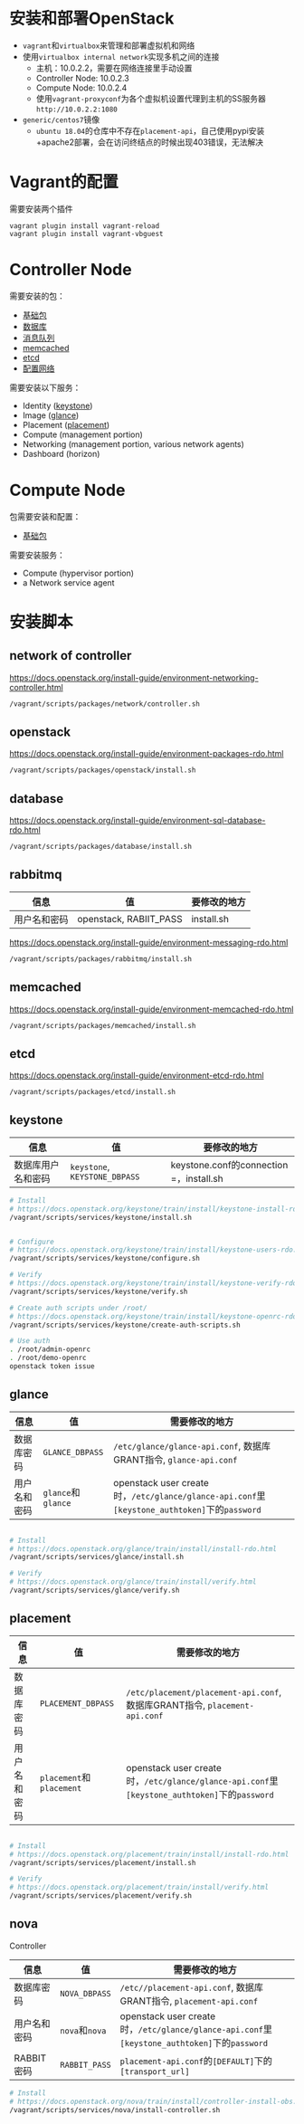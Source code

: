 # 安装和部署OpenStack

- `vagrant`和`virtualbox`来管理和部署虚拟机和网络
- 使用`virtualbox internal network`实现多机之间的连接
  - 主机：10.0.2.2，需要在网络连接里手动设置
  - Controller Node: 10.0.2.3
  - Compute Node: 10.0.2.4
  - 使用`vagrant-proxyconf`为各个虚拟机设置代理到主机的SS服务器`http://10.0.2.2:1080`
- `generic/centos7`镜像
    - `ubuntu 18.04`的仓库中不存在`placement-api`，自己使用pypi安装+apache2部署，会在访问终结点的时候出现403错误，无法解决

# Vagrant的配置

需要安装两个插件
```
vagrant plugin install vagrant-reload
vagrant plugin install vagrant-vbguest
```

# Controller Node

需要安装的包：
- [基础包](#openstack)
- [数据库](#database)
- [消息队列](#rabbitmq)
- [memcached](#memcached)
- [etcd](#etcd)
- [配置网络](#network-of-controller)

需要安装以下服务：
- Identity ([keystone](#keystone))
- Image ([glance](#glance))
- Placement ([placement](#placement))
- Compute (management portion)
- Networking (management portion, various network agents)
- Dashboard (horizon)

# Compute Node

包需要安装和配置：
- [基础包](#openstack)

需要安装服务：
- Compute (hypervisor portion)
- a Network service agent

# 安装脚本
## network of controller

https://docs.openstack.org/install-guide/environment-networking-controller.html

```bash
/vagrant/scripts/packages/network/controller.sh
```

## openstack

https://docs.openstack.org/install-guide/environment-packages-rdo.html

```bash
/vagrant/scripts/packages/openstack/install.sh
```

## database

https://docs.openstack.org/install-guide/environment-sql-database-rdo.html

```bash
/vagrant/scripts/packages/database/install.sh
```

## rabbitmq

| 信息         | 值                     | 要修改的地方 |
| ------------ | ---------------------- | ------------ |
| 用户名和密码 | openstack, RABIIT_PASS | install.sh   |

https://docs.openstack.org/install-guide/environment-messaging-rdo.html

```bash
/vagrant/scripts/packages/rabbitmq/install.sh
```

## memcached

https://docs.openstack.org/install-guide/environment-memcached-rdo.html

```bash
/vagrant/scripts/packages/memcached/install.sh
```

## etcd

https://docs.openstack.org/install-guide/environment-etcd-rdo.html

```bash
/vagrant/scripts/packages/etcd/install.sh
```

## keystone

| 信息         | 值                     | 要修改的地方 |
| ------------ | ---------------------- | ------------ |
| 数据库用户名和密码 | `keystone`, `KEYSTONE_DBPASS` | keystone.conf的connection =，install.sh   |

```bash
# Install
# https://docs.openstack.org/keystone/train/install/keystone-install-rdo.html
/vagrant/scripts/services/keystone/install.sh


# Configure
# https://docs.openstack.org/keystone/train/install/keystone-users-rdo.html
/vagrant/scripts/services/keystone/configure.sh

# Verify
# https://docs.openstack.org/keystone/train/install/keystone-verify-rdo.html
/vagrant/scripts/services/keystone/verify.sh

# Create auth scripts under /root/
# https://docs.openstack.org/keystone/train/install/keystone-openrc-rdo.html
/vagrant/scripts/services/keystone/create-auth-scripts.sh

# Use auth
. /root/admin-openrc
. /root/demo-openrc
openstack token issue
```

## glance


| 信息         | 值                 | 需要修改的地方                                                                               |
| ------------ | ------------------ | -------------------------------------------------------------------------------------------- |
| 数据库密码   | `GLANCE_DBPASS`    | `/etc/glance/glance-api.conf`, 数据库GRANT指令, `glance-api.conf`                            |
| 用户名和密码 | `glance`和`glance` | openstack user create时，`/etc/glance/glance-api.conf`里`[keystone_authtoken]`下的`password` |

```bash

# Install
# https://docs.openstack.org/glance/train/install/install-rdo.html
/vagrant/scripts/services/glance/install.sh

# Verify
# https://docs.openstack.org/glance/train/install/verify.html
/vagrant/scripts/services/glance/verify.sh

```

## placement

| 信息         | 值                       | 需要修改的地方                                                                               |
| ------------ | ------------------------ | -------------------------------------------------------------------------------------------- |
| 数据库密码   | `PLACEMENT_DBPASS`       | `/etc/placement/placement-api.conf`, 数据库GRANT指令, `placement-api.conf`                   |
| 用户名和密码 | `placement`和`placement` | openstack user create时，`/etc/glance/glance-api.conf`里`[keystone_authtoken]`下的`password` |

```bash

# Install
# https://docs.openstack.org/placement/train/install/install-rdo.html
/vagrant/scripts/services/placement/install.sh

# Verify
# https://docs.openstack.org/placement/train/install/verify.html
/vagrant/scripts/services/placement/verify.sh

```

## nova

Controller

| 信息         | 值                       | 需要修改的地方                                                                               |
| ------------ | ------------------------ | -------------------------------------------------------------------------------------------- |
| 数据库密码   | `NOVA_DBPASS`       | `/etc//placement-api.conf`, 数据库GRANT指令, `placement-api.conf`                   |
| 用户名和密码 | `nova`和`nova` | openstack user create时，`/etc/glance/glance-api.conf`里`[keystone_authtoken]`下的`password` |
| RABBIT密码 | `RABBIT_PASS` | `placement-api.conf`的`[DEFAULT]`下的`[transport_url]` |


```bash
# Install 
# https://docs.openstack.org/nova/train/install/controller-install-obs.html
/vagrant/scripts/services/nova/install-controller.sh


```
